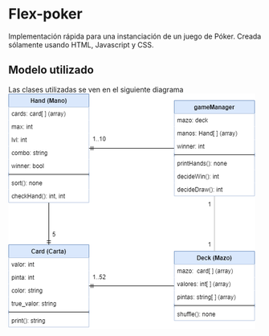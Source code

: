 # Flex-poker
Implementación rápida para una instanciación de un juego de Póker. Creada sólamente usando HTML, Javascript y CSS.

## Modelo utilizado
Las clases utilizadas se ven en el siguiente diagrama
![UML](./UML.png)
